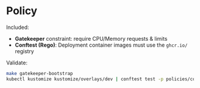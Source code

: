 # Policy

Included:
- **Gatekeeper** constraint: require CPU/Memory requests & limits
- **Conftest (Rego)**: Deployment container images must use the `ghcr.io/` registry

Validate:

```bash
make gatekeeper-bootstrap
kubectl kustomize kustomize/overlays/dev | conftest test -p policies/conftest -
```
